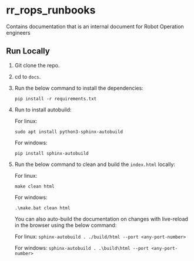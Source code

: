 # rr_rops_runbooks
Contains documentation that is an internal document for Robot Operation engineers

Run Locally
-----------

1. Git clone the repo.
2. cd to ``docs``.
3. Run the below command to install the dependencies:

   ``pip install -r requirements.txt``

4. Run to install autobuild:

   For linux:

    ``sudo apt install python3-sphinx-autobuild``

   For windows:
   
    ``pip install sphinx-autobuild``
   


5. Run the below command to clean and build the ``index.html`` locally:

   For linux:

    ``make clean html``

   For windows:
   
    ``.\make.bat clean html``
   

   You can also auto-build the documentation on changes with live-reload in the browser using the below command:

   For linux:
    ``sphinx-autobuild . ./build/html --port <any-port-number>``

   For windows:
   ``sphinx-autobuild . .\build\html --port <any-port-number>``
